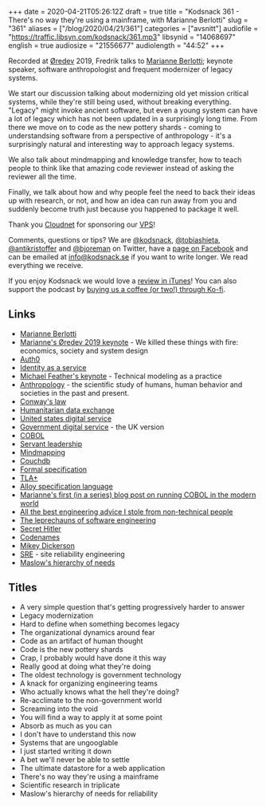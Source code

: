 +++
date = 2020-04-21T05:26:12Z
draft = true
title = "Kodsnack 361 - There's no way they're using a mainframe, with Marianne Berlotti"
slug = "361"
aliases = ["/blog/2020/04/21/361"]
categories = ["avsnitt"]
audiofile = "https://traffic.libsyn.com/kodsnack/361.mp3"
libsynid = "14068697"
english = true
audiosize = "21556677"
audiolength = "44:52"
+++

Recorded at [Øredev](https://oredev.org/) 2019, Fredrik talks to [Marianne Berlotti](https://twitter.com/bellmar); keynote speaker, software anthropologist and frequent modernizer of legacy systems.

We start our discussion talking about modernizing old yet mission critical systems, while they're still being used, without breaking everything. "Legacy" might invoke ancient software, but even a young system can have a lot of legacy which has not been updated in a surprisingly long time. From there we move on to code as the new pottery shards - coming to understandsing software from a perspective of anthropology - it's a surprisingly natural and interesting way to approach legacy systems.

We also talk about mindmapping and knowledge transfer, how to teach people to think like that amazing code reviewer instead of asking the  reviewer all the time.

Finally, we talk about how and why people feel the need to back their ideas up with research, or  not, and how an idea can run away from you and suddenly become truth just because you happened to package it well.

Thank you [Cloudnet](http://www.cloudnet.se) for sponsoring our [VPS](http://en.wikipedia.org/wiki/Virtual_private_server)!

Comments, questions or tips? We are [@kodsnack](https://www.twitter.com/kodsnack), [@tobiashieta](https://www.twitter.com/tobiashieta), [@antikristoffer](https://twitter.com/antikristoffer) and [@bjoreman](https://www.twitter.com/bjoreman) on Twitter, have a [page on Facebook](https://www.facebook.com/kodsnack) and can be emailed at [info@kodsnack.se](mailto:info@kodsnack.se) if you want to write longer. We read everything we receive.

If you enjoy Kodsnack we would love a [review in iTunes](http://itunes.apple.com/se/podcast/kodsnack/id561631498?l=en)! You can also support the podcast by <a href="https://ko-fi.com/kodsnack" rel="payment">buying us a coffee (or two!) through Ko-fi</a>.

## Links ##
* [Marianne Berlotti](https://twitter.com/bellmar)
* [Marianne's Øredev 2019 keynote](https://vimeo.com/371707636) - We killed these things with fire: economics, society and system design
* [Auth0](https://auth0.com/)
* [Identity as a service](https://www.okta.com/identity-101/idaas/)
* [Michael Feather's keynote](https://www.youtube.com/watch?v=JEmhf9cRDUw) -  Technical modeling as a practice
* [Anthropology](https://en.wikipedia.org/wiki/Anthropology) - the scientific study of humans, human behavior and societies in the past and present.
* [Conway's law](https://en.wikipedia.org/wiki/Conway%27s_law)
* [Humanitarian data exchange](https://data.humdata.org/)
* [United states digital service](https://www.usds.gov/)
* [Government digital service](https://www.gov.uk/government/organisations/government-digital-service) - the UK version
* [COBOL](https://en.wikipedia.org/wiki/COBOL)
* [Servant leadership](https://en.wikipedia.org/wiki/Servant_leadership)
* [Mindmapping](https://en.wikipedia.org/wiki/Mind_map)
* [Couchdb](https://en.wikipedia.org/wiki/Apache_CouchDB)
* [Formal specification](https://en.wikipedia.org/wiki/Formal_specification)
* [TLA+](https://en.wikipedia.org/wiki/TLA%2B)
* [Alloy specification language](https://en.wikipedia.org/wiki/Alloy_%28specification_language%29)
* [Marianne's first (in a series) blog post on running COBOL in the modern world](https://medium.com/@bellmar/mainframe-on-the-macbook-51bc1806d869)
* [All the best engineering advice I stole from non-technical people](https://medium.com/@bellmar/all-the-best-engineering-advice-i-stole-from-non-technical-people-eb7f90ca2f5f)
* [The leprechauns of software engineering](https://leanpub.com/leprechauns)
* [Secret Hitler](https://www.secrethitler.com/)
* [Codenames](https://en.wikipedia.org/wiki/Codenames_%28board_game%29)
* [Mikey Dickerson](https://en.wikipedia.org/wiki/Mikey_Dickerson)
* [SRE](https://en.wikipedia.org/wiki/Site_Reliability_Engineering) - site reliability engineering
* [Maslow's hierarchy of needs](https://en.wikipedia.org/wiki/Maslow%27s_hierarchy_of_needs)

## Titles ##
* A very simple question that's getting progressively harder to answer
* Legacy modernization
* Hard to define when something becomes legacy
* The organizational dynamics around fear
* Code as an artifact of human thought
* Code is the new pottery shards
* Crap, I probably would have done it this way
* Really good at doing what they're doing
* The oldest technology is government technology
* A knack for organizing engineering teams
* Who actually knows what the hell they're doing?
* Re-acclimate to the non-government world
* Screaming into the void
* You will find a way to apply it at some point
* Absorb as much as you can
* I don't have to understand this now
* Systems that are ungooglable
* I just started writing it down
* A bet we'll never be able to settle
* The ultimate datastore for a web application
* There's no way they're using a mainframe
* Scientific research in triplicate
* Maslow's hierarchy of needs for reliability